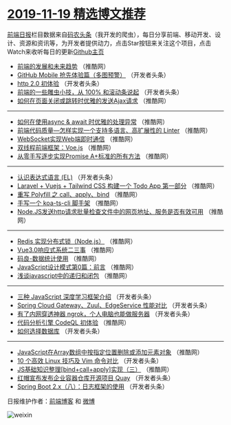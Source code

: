 # [2019-11-19 精选博文推荐](http://hao.caibaojian.com/date/2019/11/19)

[前端日报](http://caibaojian.com/c/news)栏目数据来自[码农头条](http://hao.caibaojian.com/)（我开发的爬虫），每日分享前端、移动开发、设计、资源和资讯等，为开发者提供动力，点击Star按钮来关注这个项目，点击Watch来收听每日的更新[Github主页](https://github.com/kujian/frontendDaily)
* [前端的发展和未来趋势](http://hao.caibaojian.com/131410.html) （推酷网）
* [GitHub Mobile 抢先体验篇（多图预警）](http://hao.caibaojian.com/131368.html) （开发者头条）
* [http 2.0 初体验](http://hao.caibaojian.com/131378.html) （开发者头条）
* [前端的一些雕虫小技，从 100% 和滚动条说起](http://hao.caibaojian.com/131373.html) （开发者头条）
* [如何在页面关闭或跳转时优雅的发送Ajax请求](http://hao.caibaojian.com/131403.html) （推酷网）

***
* [如何在使用async &amp; await 时优雅的处理异常](http://hao.caibaojian.com/131416.html) （推酷网）
* [前端代码质量—怎样实现一个支持多语言、高扩展性的 Linter](http://hao.caibaojian.com/131419.html) （推酷网）
* [WebSocket实现Web端即时通信](http://hao.caibaojian.com/131398.html) （推酷网）
* [双线程前端框架：Voe.js](http://hao.caibaojian.com/131401.html) （推酷网）
* [从零手写逐步实现Promise A+标准的所有方法](http://hao.caibaojian.com/131413.html) （推酷网）

***
* [认识表达式语言 (EL)](http://hao.caibaojian.com/131384.html) （开发者头条）
* [Laravel + Vuejs + Tailwind CSS 构建一个 Todo App 第一部分](http://hao.caibaojian.com/131414.html) （推酷网）
* [重写 Polyfill 之 call、apply、bind](http://hao.caibaojian.com/131393.html) （推酷网）
* [手写一个 koa-ts-cli 脚手架](http://hao.caibaojian.com/131415.html) （推酷网）
* [Node.JS发送http请求批量检查文件中的网页地址、服务是否有效可用](http://hao.caibaojian.com/131395.html) （推酷网）

***
* [Redis 实现分布式锁（Node.js）](http://hao.caibaojian.com/131417.html) （推酷网）
* [Vue3.0响应式系统二三事](http://hao.caibaojian.com/131396.html) （推酷网）
* [码良-数据统计使用](http://hao.caibaojian.com/131418.html) （推酷网）
* [JavaScript设计模式第0篇：前言](http://hao.caibaojian.com/131397.html) （推酷网）
* [浅谈javascript中的递归和闭包](http://hao.caibaojian.com/131408.html) （推酷网）

***
* [三种 JavaScript 深度学习框架介绍](http://hao.caibaojian.com/131380.html) （开发者头条）
* [Spring Cloud Gateway、Zuul、EdgeService 性能对比](http://hao.caibaojian.com/131383.html) （开发者头条）
* [有了内网穿透神器 ngrok，个人电脑也能做服务器](http://hao.caibaojian.com/131374.html) （开发者头条）
* [代码分析引擎 CodeQL 初体验](http://hao.caibaojian.com/131404.html) （推酷网）
* [如何选择数据库](http://hao.caibaojian.com/131375.html) （开发者头条）

***
* [JavaScript在Array数组中按指定位置删除或添加元素对象](http://hao.caibaojian.com/131394.html) （推酷网）
* [10 个高效 Linux 技巧及 Vim 命令对比](http://hao.caibaojian.com/131365.html) （开发者头条）
* [JS基础知识整理[bind+call+apply]实现（三）](http://hao.caibaojian.com/131405.html) （推酷网）
* [红帽宣布发布企业容器仓库开源项目 Quay](http://hao.caibaojian.com/131376.html) （开发者头条）
* [Spring Boot 2.x（八）：日志框架的使用](http://hao.caibaojian.com/131366.html) （开发者头条）

日报维护作者：[前端博客](http://caibaojian.com/) 和 [微博](http://caibaojian.com/go/weibo)

![weixin](https://user-images.githubusercontent.com/3055447/38468989-651132ac-3b80-11e8-8e6b-15122322a9d7.png)